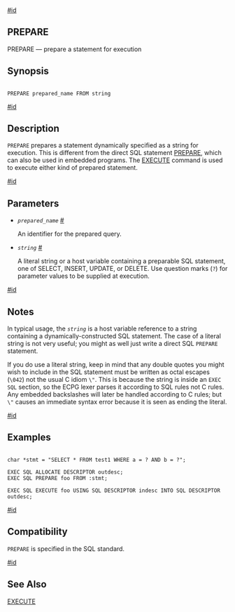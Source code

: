 [#id](#ECPG-SQL-PREPARE)

## PREPARE

PREPARE — prepare a statement for execution

## Synopsis

```

PREPARE prepared_name FROM string
```

[#id](#id-1.7.5.20.13.3)

## Description

`PREPARE` prepares a statement dynamically specified as a string for execution. This is different from the direct SQL statement [PREPARE](sql-prepare), which can also be used in embedded programs. The [EXECUTE](sql-execute) command is used to execute either kind of prepared statement.

[#id](#id-1.7.5.20.13.4)

## Parameters

* *`prepared_name`* [#](#ECPG-SQL-PREPARE-PREPARED-NAME)

  An identifier for the prepared query.

* *`string`* [#](#ECPG-SQL-PREPARE-STRING)

  A literal string or a host variable containing a preparable SQL statement, one of SELECT, INSERT, UPDATE, or DELETE. Use question marks (`?`) for parameter values to be supplied at execution.

[#id](#id-1.7.5.20.13.5)

## Notes

In typical usage, the *`string`* is a host variable reference to a string containing a dynamically-constructed SQL statement. The case of a literal string is not very useful; you might as well just write a direct SQL `PREPARE` statement.

If you do use a literal string, keep in mind that any double quotes you might wish to include in the SQL statement must be written as octal escapes (`\042`) not the usual C idiom `\"`. This is because the string is inside an `EXEC SQL` section, so the ECPG lexer parses it according to SQL rules not C rules. Any embedded backslashes will later be handled according to C rules; but `\"` causes an immediate syntax error because it is seen as ending the literal.

[#id](#id-1.7.5.20.13.6)

## Examples

```

char *stmt = "SELECT * FROM test1 WHERE a = ? AND b = ?";

EXEC SQL ALLOCATE DESCRIPTOR outdesc;
EXEC SQL PREPARE foo FROM :stmt;

EXEC SQL EXECUTE foo USING SQL DESCRIPTOR indesc INTO SQL DESCRIPTOR outdesc;
```

[#id](#id-1.7.5.20.13.7)

## Compatibility

`PREPARE` is specified in the SQL standard.

[#id](#id-1.7.5.20.13.8)

## See Also

[EXECUTE](sql-execute)